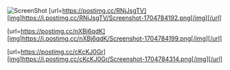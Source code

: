 ![ScreenShot](https://{https://postimg.cc/RNjJsgTV})
[url=https://postimg.cc/RNjJsgTV][img]https://i.postimg.cc/RNjJsgTV/Screenshot-1704784192.png[/img][/url]

[url=https://postimg.cc/nXBj6qdK][img]https://i.postimg.cc/nXBj6qdK/Screenshot-1704784199.png[/img][/url]

[url=https://postimg.cc/cKcKJ0Gr][img]https://i.postimg.cc/cKcKJ0Gr/Screenshot-1704784314.png[/img][/url]

